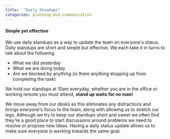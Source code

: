```yaml
---
title:  "Daily Standups"
categories: planning-and-communication
---
```

<h4> Simple yet effective </h4>

We use daily standups as a way to update the team on everyone's status. Daily standups are short and simple but effective. We each take it in turns to talk about the following.

- What we did yesterday
- What we are doing today
- Are we blocked by anything (is there anything stopping up from completing the task)

We hold our standups at 10am everyday, whether you are in the office or working remote you must attend, **stand up waits for no man!** 

We move away from our desks as this eliminates any distractions and brings everyone's focus to the team, along with allowing us to stretch our legs. Although we try to keep our standups short and sweet we often find they're a good place to start discussions around problems we need to resolve or propose new ideas. Having a daily status update allows us to make sure everyone is working towards the same goal. 

